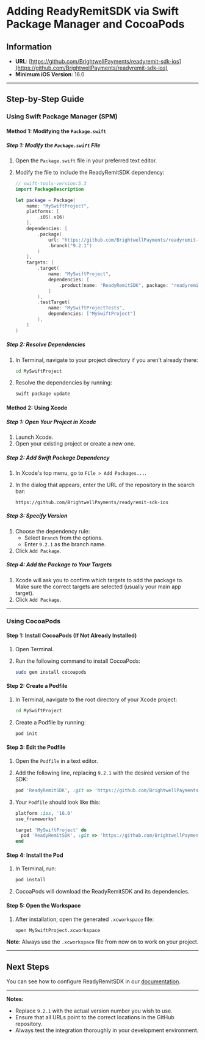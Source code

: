 
# Adding ReadyRemitSDK via Swift Package Manager and CocoaPods

## Information

- **URL**: [https://github.com/BrightwellPayments/readyremit-sdk-ios](https://github.com/BrightwellPayments/readyremit-sdk-ios)
- **Minimum iOS Version**: 16.0

---

## Step-by-Step Guide

### Using Swift Package Manager (SPM)

#### Method 1: Modifying the `Package.swift`

##### **Step 1: Modify the `Package.swift` File**

1. Open the `Package.swift` file in your preferred text editor.
2. Modify the file to include the ReadyRemitSDK dependency:

   ```swift
   // swift-tools-version:5.3
   import PackageDescription

   let package = Package(
       name: "MySwiftProject",
       platforms: [
           .iOS(.v16)
       ],
       dependencies: [
           .package(
               url: "https://github.com/BrightwellPayments/readyremit-sdk-ios",
               .branch("9.2.1")
           )
       ],
       targets: [
           .target(
               name: "MySwiftProject",
               dependencies: [
                   .product(name: "ReadyRemitSDK", package: "readyremit-sdk-ios")
               ]
           ),
           .testTarget(
               name: "MySwiftProjectTests",
               dependencies: ["MySwiftProject"]
           ),
       ]
   )
   ```

##### **Step 2: Resolve Dependencies**

1. In Terminal, navigate to your project directory if you aren't already there:

   ```bash
   cd MySwiftProject
   ```

2. Resolve the dependencies by running:

   ```bash
   swift package update
   ```

#### Method 2: Using Xcode

##### **Step 1: Open Your Project in Xcode**

1. Launch Xcode.
2. Open your existing project or create a new one.

##### **Step 2: Add Swift Package Dependency**

1. In Xcode's top menu, go to `File > Add Packages...`.
2. In the dialog that appears, enter the URL of the repository in the search bar:

   ```
   https://github.com/BrightwellPayments/readyremit-sdk-ios
   ```

##### **Step 3: Specify Version**

1. Choose the dependency rule:
    - Select `Branch` from the options.
    - Enter `9.2.1` as the branch name.
2. Click `Add Package`.

##### **Step 4: Add the Package to Your Targets**

1. Xcode will ask you to confirm which targets to add the package to. Make sure the correct targets are selected (usually your main app target).
2. Click `Add Package`.

---

### Using CocoaPods

#### **Step 1: Install CocoaPods (If Not Already Installed)**

1. Open Terminal.
2. Run the following command to install CocoaPods:

   ```bash
   sudo gem install cocoapods
   ```

#### **Step 2: Create a Podfile**

1. In Terminal, navigate to the root directory of your Xcode project:

   ```bash
   cd MySwiftProject
   ```

2. Create a Podfile by running:

   ```bash
   pod init
   ```

#### **Step 3: Edit the Podfile**

1. Open the `Podfile` in a text editor.
2. Add the following line, replacing `9.2.1` with the desired version of the SDK:

   ```ruby
   pod 'ReadyRemitSDK', :git => 'https://github.com/BrightwellPayments/readyremit-sdk-ios.git', :branch => '9.2.1'
   ```

3. Your `Podfile` should look like this:

   ```ruby
   platform :ios, '16.0'
   use_frameworks!

   target 'MySwiftProject' do
     pod 'ReadyRemitSDK', :git => 'https://github.com/BrightwellPayments/readyremit-sdk-ios.git', :branch => '9.2.1'
   end
   ```

#### **Step 4: Install the Pod**

1. In Terminal, run:

   ```bash
   pod install
   ```

2. CocoaPods will download the ReadyRemitSDK and its dependencies.

#### **Step 5: Open the Workspace**

1. After installation, open the generated `.xcworkspace` file:

   ```bash
   open MySwiftProject.xcworkspace
   ```

**Note**: Always use the `.xcworkspace` file from now on to work on your project.

---

## Next Steps

You can see how to configure ReadyRemitSDK in our [documentation](https://developer.readyremit.com/docs/ios).

---

**Notes:**

- Replace `9.2.1` with the actual version number you wish to use.
- Ensure that all URLs point to the correct locations in the GitHub repository.
- Always test the integration thoroughly in your development environment.
